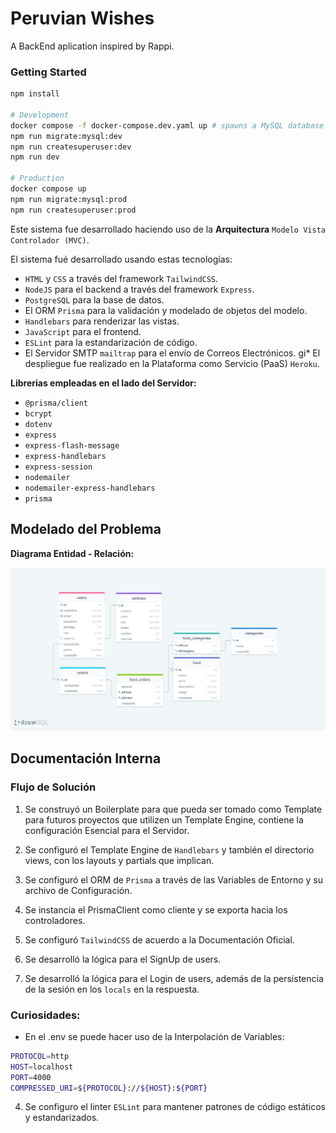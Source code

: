 # Peruvian Wishes

A BackEnd aplication inspired by Rappi.

### Getting Started

```bash
npm install

# Development
docker compose -f docker-compose.dev.yaml up # spawns a MySQL database
npm run migrate:mysql:dev
npm run createsuperuser:dev
npm run dev

# Production
docker compose up
npm run migrate:mysql:prod
npm run createsuperuser:prod
```

Este sistema fue desarrollado haciendo uso de la **Arquitectura** `Modelo Vista Controlador (MVC)`.

El sistema fué desarrollado usando estas tecnologías:

* `HTML` y `CSS` a través del framework `TailwindCSS`.
* `NodeJS` para el backend a través del framework `Express`.
* `PostgreSQL` para la base de datos.
* El ORM `Prisma` para la validación y modelado de objetos del modelo.
* `Handlebars` para renderizar las vistas.
* `JavaScript` para el frontend.
* `ESLint` para la estandarización de código.
* El Servidor SMTP `mailtrap` para el envío de Correos Electrónicos.
gi* El despliegue fue realizado en la Plataforma como Servicio (PaaS) `Heroku`.

**Librerias empleadas en el lado del Servidor:**

* `@prisma/client`
* `bcrypt`
* `dotenv`
* `express`
* `express-flash-message`
* `express-handlebars`
* `express-session`
* `nodemailer`
* `nodemailer-express-handlebars`
* `prisma`

## Modelado del Problema

**Diagrama Entidad - Relación:**

![Diagrama Entidad - Relación](entity_relation_diagram.png)

## Documentación Interna

### Flujo de Solución

1. Se construyó un Boilerplate para que pueda ser tomado como Template para futuros proyectos que utilizen un Template Engine, contiene la configuración Esencial para el Servidor.

2. Se configuró el Template Engine de `Handlebars` y también el directorio views, con los layouts y partials que implican.

3. Se configuró el ORM de `Prisma` a través de las Variables de Entorno y su archivo de Configuración.

4. Se instancia el PrismaClient como cliente y se exporta hacia los controladores.

5. Se configuró `TailwindCSS` de acuerdo a la Documentación Oficial.

6. Se desarrolló la lógica para el SignUp de users.

7. Se desarrolló la lógica para el Login de users, además de la persistencia de la sesión en los `locals` en la respuesta.

### Curiosidades:

* En el .env se puede hacer uso de la Interpolación de Variables:

```bash
PROTOCOL=http
HOST=localhost
PORT=4000
COMPRESSED_URI=${PROTOCOL}://${HOST}:${PORT}
```

4. Se configuro el linter `ESLint` para mantener patrones de código estáticos y estandarizados.